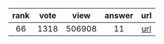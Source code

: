 
| rank | vote | view | answer | url |
|:-:|:-:|:-:|:-:|:-:|
|66|1318|506908|11| [url](http://stackoverflow.com/questions/12179271/meaning-of-classmethod-and-staticmethod-for-beginner) |
